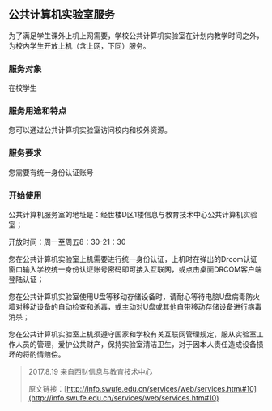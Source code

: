## 公共计算机实验室服务

为了满足学生课外上机上网需要，学校公共计算机实验室在计划内教学时间之外，为校内学生开放上机（含上网，下同）服务。



### 服务对象

在校学生

### 服务用途和特点

您可以通过公共计算机实验室访问校内和校外资源。

### 服务要求

您需要有统一身份认证账号

### 开始使用

公共计算机服务室的地址是：经世楼D区1楼信息与教育技术中心公共计算机实验室；

开放时间：周一至周五8：30-21：30

您在公共计算机实验室上机需要进行统一身份认证，上机时在弹出的Drcom认证窗口输入学校统一身份认证账号密码即可接入互联网，或点击桌面DRCOM客户端登陆认证；

您在公共计算机实验室使用U盘等移动存储设备时，请耐心等待电脑U盘病毒防火墙对移动设备的自动检查和杀毒，或主动对U盘或其他自带移动存储设备进行病毒消杀；

您在公共计算机实验室上机须遵守国家和学校有关互联网管理规定，服从实验室工作人员的管理，爱护公共财产，保持实验室清洁卫生，对于因本人责任造成设备损坏的将酌情赔偿。





> 2017.8.19 来自西财信息与教育技术中心
>
> 原文链接：[http://info.swufe.edu.cn/services/web/services.htm\#10](http://info.swufe.edu.cn/services/web/services.htm#10)




